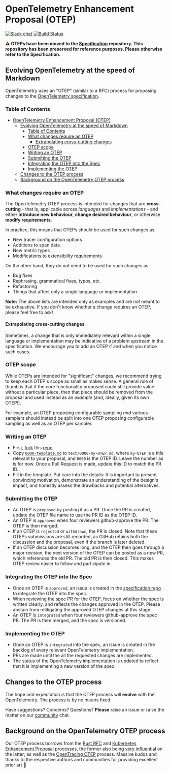 # OpenTelemetry Enhancement Proposal (OTEP)

[![Slack chat][slack-image]][slack-url]
[![Build Status][circleci-image]][circleci-url]

**:warning: OTEPs have been moved to the [Specification](https://github.com/open-telemetry/opentelemetry-specification/tree/main/oteps/)
repository. This repository has been preserved for reference purposes. Please otherwise refer to the Specification.**

## Evolving OpenTelemetry at the speed of Markdown

OpenTelemetry uses an "OTEP" (similar to a RFC) process for proposing changes to the [OpenTelemetry specification](https://github.com/open-telemetry/opentelemetry-specification).

### Table of Contents

- [OpenTelemetry Enhancement Proposal (OTEP)](#opentelemetry-enhancement-proposal-otep)
  - [Evolving OpenTelemetry at the speed of Markdown](#evolving-opentelemetry-at-the-speed-of-markdown)
    - [Table of Contents](#table-of-contents)
    - [What changes require an OTEP](#what-changes-require-an-otep)
      - [Extrapolating cross-cutting changes](#extrapolating-cross-cutting-changes)
    - [OTEP scope](#otep-scope)
    - [Writing an OTEP](#writing-an-otep)
    - [Submitting the OTEP](#submitting-the-otep)
    - [Integrating the OTEP into the Spec](#integrating-the-otep-into-the-spec)
    - [Implementing the OTEP](#implementing-the-otep)
  - [Changes to the OTEP process](#changes-to-the-otep-process)
  - [Background on the OpenTelemetry OTEP process](#background-on-the-opentelemetry-otep-process)

### What changes require an OTEP

The OpenTelemetry OTEP process is intended for changes that are **cross-cutting** - that is, applicable across *languages* and *implementations* - and either **introduce new behaviour**, **change desired behaviour**, or otherwise **modify requirements**.

In practice, this means that OTEPs should be used for such changes as:

- New tracer configuration options
- Additions to span data
- New metric types
- Modifications to extensibility requirements

On the other hand, they do not need to be used for such changes as:

- Bug fixes
- Rephrasing, grammatical fixes, typos, etc.
- Refactoring
- Things that affect only a single language or implementation

**Note:** The above lists are intended only as examples and are not meant to be exhaustive. If you don't know whether a change requires an OTEP, please feel free to ask!

#### Extrapolating cross-cutting changes

Sometimes, a change that is only immediately relevant within a single language or implementation may be indicative of a problem upstream in the specification. We encourage you to add an OTEP if and when you notice such cases.

### OTEP scope

While OTEPs are intended for "significant" changes, we recommend trying to keep each OTEP's scope as small as makes sense. A general rule of thumb is that if the core functionality proposed could still provide value without a particular piece, then that piece should be removed from the proposal and used instead as an *example* (and, ideally, given its own OTEP!).

For example, an OTEP proposing configurable sampling *and* various samplers should instead be split into one OTEP proposing configurable sampling as well as an OTEP per sampler.

### Writing an OTEP

- First, [fork](https://help.github.com/en/articles/fork-a-repo) this [repo](https://github.com/open-telemetry/oteps).
- Copy [`0000-template.md`](./0000-template.md) to `text/0000-my-OTEP.md`, where `my-OTEP` is a title relevant to your proposal, and `0000` is the OTEP ID. Leave the number as is for now. Once a Pull Request is made, update this ID to match the PR ID.
- Fill in the template. Put care into the details: It is important to present convincing motivation, demonstrate an understanding of the design's impact, and honestly assess the drawbacks and potential alternatives.

### Submitting the OTEP

- An OTEP is `proposed` by posting it as a PR. Once the PR is created, update the OTEP file name to use the PR ID as the OTEP ID.
- An OTEP is `approved` when four reviewers github-approve the PR. The OTEP is then merged.
- If an OTEP is `rejected` or `withdrawn`, the PR is closed. Note that these OTEPs submissions are still recorded, as GitHub retains both the discussion and the proposal, even if the branch is later deleted.
- If an OTEP discussion becomes long, and the OTEP then goes through a major revision, the next version of the OTEP can be posted as a new PR, which references the old PR. The old PR is then closed. This makes OTEP review easier to follow and participate in.

### Integrating the OTEP into the Spec

- Once an OTEP is `approved`, an issue is created in the [specification repo](https://github.com/open-telemetry/opentelemetry-specification) to integrate the OTEP into the spec.
- When reviewing the spec PR for the OTEP, focus on whether the spec is written clearly, and reflects the changes approved in the OTEP. Please abstain from relitigating the approved OTEP changes at this stage.
- An OTEP is `integrated` when four reviewers github-approve the spec PR. The PR is then merged, and the spec is versioned.

### Implementing the OTEP

- Once an OTEP is `integrated` into the spec, an issue is created in the backlog of every relevant OpenTelemetry implementation.
- PRs are made until the all the requested changes are implemented.
- The status of the OpenTelemetry implementation is updated to reflect that it is implementing a new version of the spec.

## Changes to the OTEP process

The hope and expectation is that the OTEP process will **evolve** with the OpenTelemetry. The process is by no means fixed.

Have suggestions? Concerns? Questions? **Please** raise an issue or raise the matter on our [community](https://github.com/open-telemetry/community) chat.

## Background on the OpenTelemetry OTEP process

Our OTEP process borrows from the [Rust RFC](https://github.com/rust-lang/rfcs) and [Kubernetes Enhancement Proposal](https://github.com/kubernetes/enhancements) processes, the former also being [very influential](https://github.com/kubernetes/enhancements/tree/master/keps/sig-architecture/0000-kep-process#prior-art) on the latter; as well as the [OpenTracing OTEP](https://github.com/opentracing/specification/tree/master/rfc_process.md) process. Massive kudos and thanks to the respective authors and communities for providing excellent prior art 💖

[circleci-image]: https://circleci.com/gh/open-telemetry/oteps.svg?style=svg
[circleci-url]: https://circleci.com/gh/open-telemetry/oteps
[slack-image]: https://img.shields.io/badge/Slack-4A154B?style=for-the-badge&logo=slack&logoColor=white
[slack-url]: https://cloud-native.slack.com/archives/C01N7PP1THC
